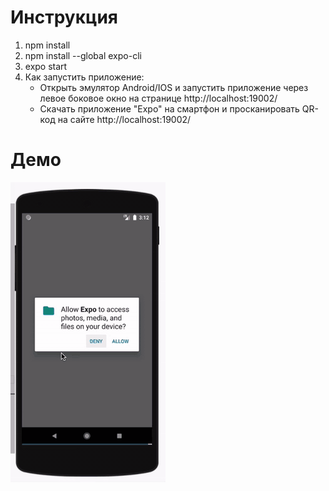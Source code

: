 # Инструкция
1. npm install
2. npm install --global expo-cli
3. expo start
4. Как запустить приложение:
    * Открыть эмулятор Android/IOS и запустить приложение через левое боковое окно на странице http://localhost:19002/
    * Скачать приложение "Expo" на смартфон и просканировать QR-код на сайте http://localhost:19002/
    
# Демо
![](assets/demo.gif)
